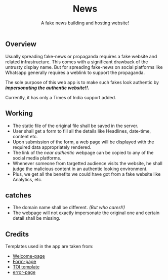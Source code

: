 # <div align="center"> News </div>

<div align="center">
A fake news building and hosting website!</div><br>


## Overview
Usually spreading fake-news or propaganda requires a fake website and related infrastructure.
This comes with a significant drawback of the untrusty display name.
But for spreading fake-news on social platforms like Whatsapp generally requires a weblink to support the propaganda.

The sole purpose of this web app is to make such fakes look authentic by _**impersonating the authentic website!!.**_

Currently, it has only a Times of India support added.

## Working
* The static file of the original file shall be saved in the server.
* User shall get a form to fill all the details like Headlines, date-time, content etc.
* Upon submission of the form, a web page will be displayed with the required data appropriately rendered.
* The link of the _near authentic_ webpage can be copied to any of the social media platforms.
* Whenever someone from targetted audience visits the website, he shall judge the malicious content in an authentic looking environment.
* Plus, we get all the benefits we could have got from a fake website like Analytics, etc.

## catches
* The domain name shall be different. _(But who cares!!)_
* The webpage will not exactly impersonate the original one and certain detail shall be missing.

## Credits
Templates used in the app are taken from:
* [Welcome-page](https://github.com/BlackrockDigital/startbootstrap-heroic-features)
* [Form-page](https://codepen.io/colorlib/pen/KVoZyv)
* [TOI template](https://timesofindia.indiatimes.com/business/international-business/trump-shows-sympathy-for-those-waiting-for-green-cards-says-theyll-enter-us/articleshow/66473136.cms)
* [error-page](https://codepen.io/anon/pen/mQydBd)

